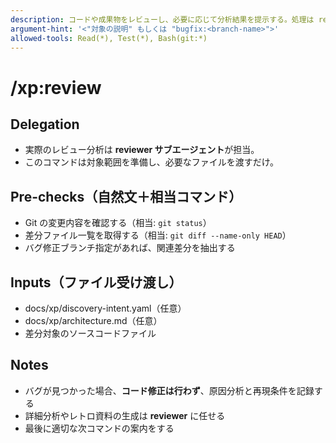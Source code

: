 ```yaml
---
description: コードや成果物をレビューし、必要に応じて分析結果を提示する。処理は reviewer サブエージェントに委譲する。
argument-hint: '<"対象の説明" もしくは "bugfix:<branch-name>">'
allowed-tools: Read(*), Test(*), Bash(git:*)
---
```

# /xp:review

## Delegation

- 実際のレビュー分析は **reviewer サブエージェント**が担当。
- このコマンドは対象範囲を準備し、必要なファイルを渡すだけ。

## Pre-checks（自然文＋相当コマンド）

- Git の変更内容を確認する（相当: `git status`）
- 差分ファイル一覧を取得する（相当: `git diff --name-only HEAD`）
- バグ修正ブランチ指定があれば、関連差分を抽出する

## Inputs（ファイル受け渡し）

- docs/xp/discovery-intent.yaml（任意）
- docs/xp/architecture.md（任意）
- 差分対象のソースコードファイル

## Notes

- バグが見つかった場合、**コード修正は行わず**、原因分析と再現条件を記録する
- 詳細分析やレトロ資料の生成は **reviewer** に任せる
- 最後に適切な次コマンドの案内をする
